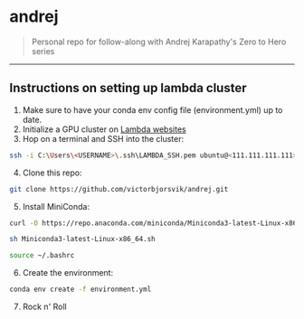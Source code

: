 # andrej
> Personal repo for follow-along with Andrej Karapathy's Zero to Hero series




---
## Instructions on setting up lambda cluster
1. Make sure to have your conda env config file (environment.yml) up to date.
2. Initialize a GPU cluster on [Lambda websites](https://cloud.lambdalabs.com/instances) 
3. Hop on a terminal and SSH into the cluster:
```bash
ssh -i C:\Users\<USERNAME>\.ssh\LAMBDA_SSH.pem ubuntu@<111.111.111.111>
```
4. Clone this repo:
```bash
git clone https://github.com/victorbjorsvik/andrej.git
```
5. Install MiniConda:
```bash
curl -O https://repo.anaconda.com/miniconda/Miniconda3-latest-Linux-x86_64.sh
```
```bash
sh Miniconda3-latest-Linux-x86_64.sh
```
```bash
source ~/.bashrc
```
6. Create the environment:
```bash
conda env create -f environment.yml
```
7. Rock n' Roll
